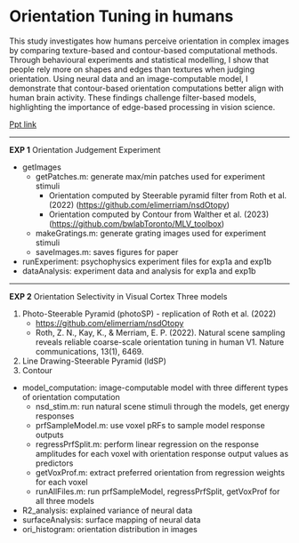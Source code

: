 # Orientation Tuning in humans
This study investigates how humans perceive orientation in complex images by comparing texture-based and contour-based computational methods. Through behavioural experiments and statistical modelling, I show that people rely more on shapes and edges than textures when judging orientation. Using neural data and an image-computable model, I demonstrate that contour-based orientation computations better align with human brain activity. These findings challenge filter-based models, highlighting the importance of edge-based processing in vision science.

[Ppt link](https://drive.google.com/file/d/1S12H1B69XabA3PpYL-Oc38ubC4eHQlrM/view?usp=sharing)

---------
**EXP 1**
Orientation Judgement Experiment
 - getImages
   - getPatches.m: generate max/min patches used for experiment stimuli
     - Orientation computed by Steerable pyramid filter from Roth et al. (2022) (https://github.com/elimerriam/nsdOtopy)
     - Orientation computed by Contour from Walther et al. (2023) (https://github.com/bwlabToronto/MLV_toolbox)
   - makeGratings.m: generate grating images used for experiment stimuli
   - saveImages.m: saves figures for paper
 - runExperiment: psychophysics experiment files for exp1a and exp1b
 - dataAnalysis: experiment data and analysis for exp1a and exp1b
  
---------
**EXP 2**
Orientation Selectivity in Visual Cortex
Three models
1. Photo-Steerable Pyramid (photoSP) - replication of Roth et al. (2022)
   - https://github.com/elimerriam/nsdOtopy 
   - Roth, Z. N., Kay, K., & Merriam, E. P. (2022). Natural scene sampling reveals reliable coarse-scale orientation tuning in human V1. Nature communications, 13(1), 6469.
2. Line Drawing-Steerable Pyramid (ldSP)
3. Contour
   
 - model_computation: image-computable model with three different types of orientation computation
   - nsd_stim.m: run natural scene stimuli through the models, get energy responses
   - prfSampleModel.m: use voxel pRFs to sample model response outputs
   - regressPrfSplit.m: perform linear regression on the response amplitudes for each voxel with orientation response output values as predictors
   - getVoxProf.m: extract preferred orientation from regression weights for each voxel
   - runAllFiles.m: run prfSampleModel, regressPrfSplit, getVoxProf for all three models
 - R2_analysis: explained variance of neural data
 - surfaceAnalysis: surface mapping of neural data
 - ori_histogram: orientation distribution in images 

